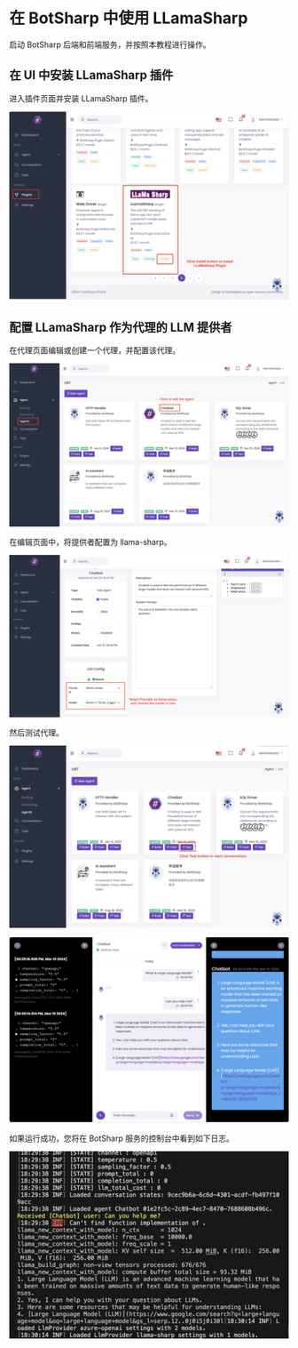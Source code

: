 # 在 BotSharp 中使用 LLamaSharp

启动 BotSharp 后端和前端服务，并按照本教程进行操作。

## 在 UI 中安装 LLamaSharp 插件

进入插件页面并安装 LLamaSharp 插件。

![安装 LlamaSharp 插件](assets/install-llamasharp-plugin.png)

## 配置 LLamaSharp 作为代理的 LLM 提供者

在代理页面编辑或创建一个代理，并配置该代理。

![编辑代理](assets/edit-agent.png)

在编辑页面中，将提供者配置为 llama-sharp。

![选择 LLamaSharp 作为提供者](assets/choose-llamasharp-as-provider.png)

然后测试代理。

![点击测试代理按钮](assets/click-test-button.png)

![测试代理示例](assets/converstaion-examples.png)

如果运行成功，您将在 BotSharp 服务的控制台中看到如下日志。

![控制台输出](assets/console-output-in-botsharp.png)
